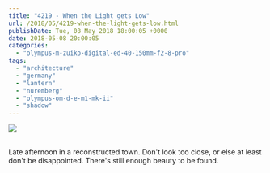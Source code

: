 ```yaml
---
title: "4219 - When the Light gets Low"
url: /2018/05/4219-when-the-light-gets-low.html
publishDate: Tue, 08 May 2018 18:00:05 +0000
date: 2018-05-08 20:00:05
categories: 
  - "olympus-m-zuiko-digital-ed-40-150mm-f2-8-pro"
tags: 
  - "architecture"
  - "germany"
  - "lantern"
  - "nuremberg"
  - "olympus-om-d-e-m1-mk-ii"
  - "shadow"
---
```

<div class="container">
<div class="center"><a target="_blank" href="https://d25zfm9zpd7gm5.cloudfront.net/1200x1200/2017/20170619_194150_lr.jpg"><img class="webfeedsFeaturedVisual" src="https://d25zfm9zpd7gm5.cloudfront.net/0600x0600/2017/20170619_194150_lr.jpg" /></a></div>
</div>
<br />

Late afternoon in a reconstructed town. Don't look too close, or else at least don't be disappointed. There's still enough beauty to be found.
